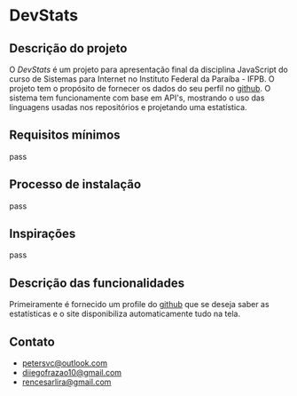 # DevStats

## Descrição do projeto

O *DevStats* é um projeto para apresentação final da disciplina JavaScript do curso de Sistemas para Internet no Instituto Federal da Paraíba - IFPB.
O projeto tem o propósito de fornecer os dados do seu perfil no [github](https://github.com). O sistema tem funcionamente com base em API's, mostrando o uso das linguagens usadas nos repositórios e projetando uma estatística.

## Requisitos mínimos

pass

## Processo de instalação

pass

## Inspirações

pass

## Descrição das funcionalidades

Primeiramente é fornecido um profile do [github](https://github.com) que se deseja saber as estatísticas e o site disponibiliza automaticamente tudo na tela.

## Contato

+ <petersvc@outlook.com>
+ <diiegofrazao10@gmail.com>
+ <rencesarlira@gmail.com>

